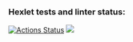 ### Hexlet tests and linter status:
[![Actions Status](https://github.com/hiff0/frontend-project-lvl2/workflows/hexlet-check/badge.svg)](https://github.com/hiff0/frontend-project-lvl2/actions)
<a href="https://codeclimate.com/github/hiff0/frontend-project-lvl2/maintainability"><img src="https://api.codeclimate.com/v1/badges/441aace0a97e66faae2c/maintainability" /></a>
